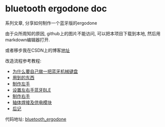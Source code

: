 # bluetooth ergodone doc

系列文章, 分享如何制作一个蓝牙版的ergodone

由于众所周知的原因, github上的图片不能访问, 可以把本项目下载到本地, 然后用markdown编辑器打开.

或者移步我在CSDN上的博客[地址](https://blog.csdn.net/shiqi_614/article/details/113758502)

改造流程参考教程:
* [为什么要自己做一把蓝牙机械键盘](./chapter1_cn.md)
* [用到的东西](./chapter2_cn.md)
* [制作左手](./chapter3_cn.md)
* [设置左右手蓝牙BLE](./chapter4_cn.md)
* [制作右手](./chapter5_cn.md)
* [轴体焊接及供电模块](./chapter6_cn.md)
* [后记](./chapter_tips_cn.md)

代码地址: [bluetooth_ergodone](https://github.com/shiqi-614/bluetooth_ergodone)

